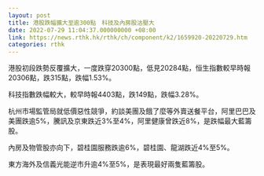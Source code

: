 ```yaml
---
layout: post
title: 港股跌幅擴大至逾300點　科技及內房股沽壓大
date: 2022-07-29 11:04:37.000000000 +08:00
link: https://news.rthk.hk/rthk/ch/component/k2/1659920-20220729.htm
categories: rthk
---
```


港股初段跌勢反覆擴大，一度跌穿20300點，低見20284點，恒生指數較早時報20306點，跌315點，跌幅1.53%。

科技指數跌幅較大，較早時報4403點，跌149點，跌幅3.28%。

杭州市場監管局就低價惡性競爭，約談美團及餓了麼等外賣送餐平台，阿里巴巴及美團跌逾5%，騰訊及京東跌近3%至4%，阿里健康曾跌近8%，是跌幅最大藍籌股。

內房及物管股亦向下，碧桂園服務跌逾6%，碧桂園、龍湖跌近4%至5%。

東方海外及信義光能逆市升逾4%至5%，是表現最好兩隻藍籌股。
